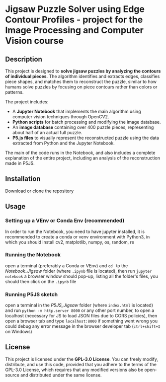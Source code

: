 # Jigsaw Puzzle Solver using Edge Contour Profiles - project for the Image Processing and Computer Vision course

## Description

This project is designed to **solve jigsaw puzzles by analyzing the contours of individual pieces**. The algorithm identifies and extracts edges, classifies piece shapes, and matches them to reconstruct the puzzle, similar to how humans solve puzzles by focusing on piece contours rather than colors or patterns.

The project includes:
- A **Jupyter Notebook** that implements the main algorithm using computer vision techniques through OpenCV2.
- **Python scripts** for batch processing and modifying the image database.
- An **image database** containing over 400 puzzle pieces, representing about half of an actual full puzzle.
- **P5.js files** to visually represent the reconstructed puzzle using the data extracted from Python and the Jupyter Notebook.

The main of the code runs in the Notebook, and also includes a complete explanation of the entire project, including an analysis of the reconstruction made in P5JS.

## Installation

Download or clone the repository

## Usage

### Setting up a VEnv or Conda Env (recommended)

In order to run the Notebook, you need to have jupyter installed, it is recommended to create a conda or venv environment with Python3, in which you should install cv2, matplotlib, numpy, os, random, re

### Running the Notebook
open a terminal (preferably a Conda or VEnv) and `cd ` to the _Notebook\_Jigsaw_ folder (where `.ipynb` file is located), then run
`jupyter notebook`
a browser window should pop-up, listing all the folder's files, you should then click on the `.ipynb` file

### Running P5JS sketch
open a terminal in the _P5JS\_Jigsaw_ folder (where `index.html` is located) and run
`python -m http.server 8000`
or any other port number, to open a localhost (necessary for JS to load JSON files due to CORS policies),
then open a browser tab and type
`localhost:8000`
if something went wrong you could debug any error message in the browser developer tab (`ctrl+shift+I` on Windows)

## License

This project is licensed under the **GPL-3.0 License**. You can freely modify, distribute, and use this code, provided that you adhere to the terms of the GPL-3.0 License, which requires that any modified versions also be open-source and distributed under the same license.
